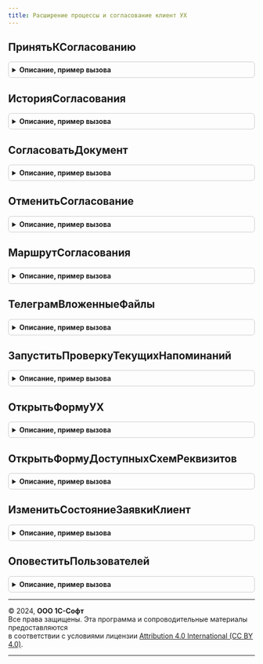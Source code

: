 ```yaml
---
title: Расширение процессы и согласование клиент УХ
---
```



## ПринятьКСогласованию
<details style="margin: 1em 0; padding: 0.5em; border: 1px solid #ccc; border-radius: 6px;">

<summary style="font-weight: bold; cursor: pointer;">Описание, пример вызова</summary>

```bsl
// Модуль содержит клиентские методы, специфичные для 1с:Управление холдингом, вызов
// которых может потребоваться из 1С:БП МСФО.
////////////////////////////////////////////////////////////////////////////////////////

Процедура ПринятьКСогласованию(ФормаВход, СсылкаВход) Экспорт
```

Пример вызова
```bsl
РасширениеПроцессыИСогласованиеКлиентУХ.ПринятьКСогласованию(ФормаВход, СсылкаВход) 
```
</details>

## ИсторияСогласования
<details style="margin: 1em 0; padding: 0.5em; border: 1px solid #ccc; border-radius: 6px;">

<summary style="font-weight: bold; cursor: pointer;">Описание, пример вызова</summary>

```bsl

Процедура ИсторияСогласования(ФормаВход, СсылкаВход) Экспорт
```

Пример вызова
```bsl
РасширениеПроцессыИСогласованиеКлиентУХ.ИсторияСогласования(ФормаВход, СсылкаВход) 
```
</details>

## СогласоватьДокумент
<details style="margin: 1em 0; padding: 0.5em; border: 1px solid #ccc; border-radius: 6px;">

<summary style="font-weight: bold; cursor: pointer;">Описание, пример вызова</summary>

```bsl

Процедура СогласоватьДокумент(ФормаВход) Экспорт
```

Пример вызова
```bsl
РасширениеПроцессыИСогласованиеКлиентУХ.СогласоватьДокумент(ФормаВход) 
```
</details>

## ОтменитьСогласование
<details style="margin: 1em 0; padding: 0.5em; border: 1px solid #ccc; border-radius: 6px;">

<summary style="font-weight: bold; cursor: pointer;">Описание, пример вызова</summary>

```bsl

Процедура ОтменитьСогласование(ФормаВход) Экспорт
```

Пример вызова
```bsl
РасширениеПроцессыИСогласованиеКлиентУХ.ОтменитьСогласование(ФормаВход) 
```
</details>

## МаршрутСогласования
<details style="margin: 1em 0; padding: 0.5em; border: 1px solid #ccc; border-radius: 6px;">

<summary style="font-weight: bold; cursor: pointer;">Описание, пример вызова</summary>

```bsl

Процедура МаршрутСогласования(ФормаВход, СсылкаВход) Экспорт
```

Пример вызова
```bsl
РасширениеПроцессыИСогласованиеКлиентУХ.МаршрутСогласования(ФормаВход, СсылкаВход) 
```
</details>

## ТелеграмВложенныеФайлы
<details style="margin: 1em 0; padding: 0.5em; border: 1px solid #ccc; border-radius: 6px;">

<summary style="font-weight: bold; cursor: pointer;">Описание, пример вызова</summary>

```bsl

Процедура ТелеграмВложенныеФайлы(ФормаВход, СсылкаВход) Экспорт
```

Пример вызова
```bsl
РасширениеПроцессыИСогласованиеКлиентУХ.ТелеграмВложенныеФайлы(ФормаВход, СсылкаВход) 
```
</details>

## ЗапуститьПроверкуТекущихНапоминаний
<details style="margin: 1em 0; padding: 0.5em; border: 1px solid #ccc; border-radius: 6px;">

<summary style="font-weight: bold; cursor: pointer;">Описание, пример вызова</summary>

```bsl

Процедура ЗапуститьПроверкуТекущихНапоминаний() Экспорт
```

Пример вызова
```bsl
РасширениеПроцессыИСогласованиеКлиентУХ.ЗапуститьПроверкуТекущихНапоминаний() 
```
</details>

## ОткрытьФормуУХ
<details style="margin: 1em 0; padding: 0.5em; border: 1px solid #ccc; border-radius: 6px;">

<summary style="font-weight: bold; cursor: pointer;">Описание, пример вызова</summary>

```bsl

Процедура ОткрытьФормуУХ(СтрокаОткрытияФормыВход, СтруктураПараметровВход = Неопределено) Экспорт
```

Пример вызова
```bsl
РасширениеПроцессыИСогласованиеКлиентУХ.ОткрытьФормуУХ(СтрокаОткрытияФормыВход, СтруктураПараметровВход);
```
</details>

## ОткрытьФормуДоступныхСхемРеквизитов
<details style="margin: 1em 0; padding: 0.5em; border: 1px solid #ccc; border-radius: 6px;">

<summary style="font-weight: bold; cursor: pointer;">Описание, пример вызова</summary>

```bsl

Процедура ОткрытьФормуДоступныхСхемРеквизитов(СтруктураПараметров, ФормаВладелец, ОписаниеОЗакрытии) Экспорт
```

Пример вызова
```bsl
РасширениеПроцессыИСогласованиеКлиентУХ.ОткрытьФормуДоступныхСхемРеквизитов(СтруктураПараметров, ФормаВладелец, ОписаниеОЗакрытии) 
```
</details>

## ИзменитьСостояниеЗаявкиКлиент
<details style="margin: 1em 0; padding: 0.5em; border: 1px solid #ccc; border-radius: 6px;">

<summary style="font-weight: bold; cursor: pointer;">Описание, пример вызова</summary>

```bsl

// Выставляет объекту формы Форма новый статус СтатусВход.
Процедура ИзменитьСостояниеЗаявкиКлиент(СтатусВход, Форма) Экспорт
```

Пример вызова
```bsl
РасширениеПроцессыИСогласованиеКлиентУХ.ИзменитьСостояниеЗаявкиКлиент(СтатусВход, Форма) 
```
</details>

## ОповеститьПользователей
<details style="margin: 1em 0; padding: 0.5em; border: 1px solid #ccc; border-radius: 6px;">

<summary style="font-weight: bold; cursor: pointer;">Описание, пример вызова</summary>

```bsl

Функция ОповеститьПользователей(ВидСобытия, ШаблонОповещения = Неопределено, ИсточникСсылка = Неопределено, СписокРассылки = Неопределено, ДопПараметры = Неопределено, ЗадачаВход = Неопределено, ЭтапПроцессаВход = Неопределено) Экспорт
```

Пример вызова
```bsl
Результат = РасширениеПроцессыИСогласованиеКлиентУХ.ОповеститьПользователей(ВидСобытия, ШаблонОповещения, ИсточникСсылка, СписокРассылки, ДопПараметры, ЗадачаВход, ЭтапПроцессаВход);
```
</details>

---

© 2024, **ООО 1С-Софт**  
Все права защищены. Эта программа и сопроводительные материалы предоставляются  
в соответствии с условиями лицензии [Attribution 4.0 International (CC BY 4.0)](https://creativecommons.org/licenses/by/4.0/legalcode).

---
